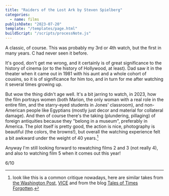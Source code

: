 ```yaml
---
title: "Raiders of the Lost Ark by Steven Spielberg"
categories:
  - name: films
publishDate: "2023-07-20"
template: "/templates/page.html"
buildScript: "/scripts/processNote.js"
---
```


A classic, of course. This was probably my 3rd or 4th watch, but the first in many years. C had never seen it before.

It's good, don't get me wrong, and it certainly is of great significance to the history of cinema (or to the history of Hollywood, at least). Dad saw it in the theater when it came out in 1981 with his aunt and a whole cohort of cousins, so it is of significance for him too, and in turn for me after watching it several times growing up.

But wow the thing didn't age well. It's a bit jarring to watch, in 2023, how the film portrays women (both Marion, the only woman with a real role in the entire film, and the starry-eyed students in Jones' classroom), and non-American people like Egyptians (mostly just decor and material for collateral damage). And then of course there's the taking (plundering, pillaging) of foreign antiquities because they "belong in a museum", preferably in America. The plot itself is pretty good, the action is nice, photography is beautiful (the colors, the browns!), but overall the watching experience felt a bit awkward under the weight of 40 years.[^1]

Anyway I'm still looking forward to rewatching films 2 and 3 (not really 4), and also to watching film 5 when it comes out this year!

6/10

[^1]: look like this is a common critique nowadays, here are similar takes from [the Washington Post](https://www.washingtonpost.com/news/made-by-history/wp/2017/12/11/indiana-jones-and-the-big-lie/), [VICE](https://www.vice.com/en/article/j5wnay/indiana-jones-has-aged-terribly) and from the blog [Tales of Times Forgotten](https://talesoftimesforgotten.com/2020/12/04/indiana-jones-is-actually-a-villain/).
